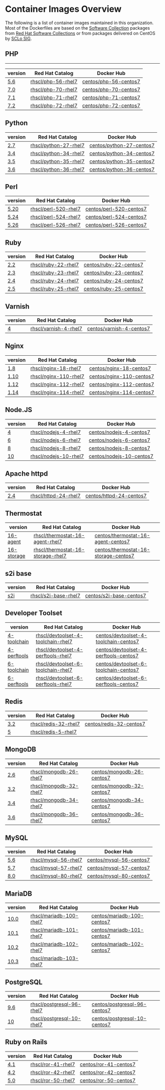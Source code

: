 # Container Images Overview

The following is a list of container images maintained in this organization. Most of the Dockerfiles are based on the [Software Collection](https://www.softwarecollections.org/en/docs/) packages from [Red Hat Software Collections](https://access.redhat.com/documentation/en/red-hat-software-collections/) or from packages delivered on CentOS by [SCLo SIG](http://wiki.centos.org/SpecialInterestGroup/SCLo).

## PHP
------

| **version**  | **Red Hat Catalog** | **Docker Hub** |
| ------------ | ------------------- | -------------- |
| [5.6](https://github.com/sclorg/s2i-php-container/tree/master/5.6) | [rhscl/php-56-rhel7](https://access.redhat.com/containers/#/registry.access.redhat.com/rhscl/php-56-rhel7) | [centos/php-56-centos7](https://hub.docker.com/r/centos/php-56-centos7/) |
| [7.0](https://github.com/sclorg/s2i-php-container/tree/master/7.0) | [rhscl/php-70-rhel7](https://access.redhat.com/containers/#/registry.access.redhat.com/rhscl/php-70-rhel7) | [centos/php-70-centos7](https://hub.docker.com/r/centos/php-70-centos7/) |
| [7.1](https://github.com/sclorg/s2i-php-container/tree/master/7.1) | [rhscl/php-71-rhel7](https://access.redhat.com/containers/#/registry.access.redhat.com/rhscl/php-71-rhel7) | [centos/php-71-centos7](https://hub.docker.com/r/centos/php-71-centos7/) |
| [7.2](https://github.com/sclorg/s2i-php-container/tree/master/7.2) | [rhscl/php-72-rhel7](https://access.redhat.com/containers/#/registry.access.redhat.com/rhscl/php-72-rhel7) | [centos/php-72-centos7](https://hub.docker.com/r/centos/php-72-centos7/) |

## Python

| **version**  | **Red Hat Catalog** | **Docker Hub** |
| ------------ | ------------------- | -------------- |
| [2.7](https://github.com/sclorg/s2i-python-container/tree/master/2.7) | [rhscl/python-27-rhel7](https://access.redhat.com/containers/#/registry.access.redhat.com/rhscl/python-27-rhel7) | [centos/python-27-centos7](https://hub.docker.com/r/centos/python-27-centos7/) |
| [3.4](https://github.com/sclorg/s2i-python-container/tree/master/3.4) | [rhscl/python-34-rhel7](https://access.redhat.com/containers/#/registry.access.redhat.com/rhscl/python-34-rhel7) | [centos/python-34-centos7](https://hub.docker.com/r/centos/python-34-centos7/) |
| [3.5](https://github.com/sclorg/s2i-python-container/tree/master/3.5) | [rhscl/python-35-rhel7](https://access.redhat.com/containers/#/registry.access.redhat.com/rhscl/python-35-rhel7) | [centos/python-35-centos7](https://hub.docker.com/r/centos/python-35-centos7/) |
| [3.6](https://github.com/sclorg/s2i-python-container/tree/master/3.6) | [rhscl/python-36-rhel7](https://access.redhat.com/containers/#/registry.access.redhat.com/rhscl/python-36-rhel7) | [centos/python-36-centos7](https://hub.docker.com/r/centos/python-36-centos7/) |

## Perl

| **version**  | **Red Hat Catalog** | **Docker Hub** |
| ------------ | ------------------- | -------------- |
| [5.20](https://github.com/sclorg/s2i-perl-container/tree/master/5.20) | [rhscl/perl-520-rhel7](https://access.redhat.com/containers/#/registry.access.redhat.com/rhscl/perl-520-rhel7) | [centos/perl-520-centos7](https://hub.docker.com/r/centos/perl-520-centos7/) |
| [5.24](https://github.com/sclorg/s2i-perl-container/tree/master/5.24) | [rhscl/perl-524-rhel7](https://access.redhat.com/containers/#/registry.access.redhat.com/rhscl/perl-524-rhel7) | [centos/perl-524-centos7](https://hub.docker.com/r/centos/perl-524-centos7/) |
| [5.26](https://github.com/sclorg/s2i-perl-container/tree/master/5.26) | [rhscl/perl-526-rhel7](https://access.redhat.com/containers/#/registry.access.redhat.com/rhscl/perl-526-rhel7) | [centos/perl-526-centos7](https://hub.docker.com/r/centos/perl-526-centos7/) |

## Ruby

| **version**  | **Red Hat Catalog** | **Docker Hub** |
| ------------ | ------------------- | -------------- |
| [2.2](https://github.com/sclorg/s2i-ruby-container/tree/master/2.2) | [rhscl/ruby-22-rhel7](https://access.redhat.com/containers/#/registry.access.redhat.com/rhscl/ruby-22-rhel7) | [centos/ruby-22-centos7](https://hub.docker.com/r/centos/ruby-22-centos7/) |
| [2.3](https://github.com/sclorg/s2i-ruby-container/tree/master/2.3) | [rhscl/ruby-23-rhel7](https://access.redhat.com/containers/#/registry.access.redhat.com/rhscl/ruby-23-rhel7) | [centos/ruby-23-centos7](https://hub.docker.com/r/centos/ruby-23-centos7/) |
| [2.4](https://github.com/sclorg/s2i-ruby-container/tree/master/2.4) | [rhscl/ruby-24-rhel7](https://access.redhat.com/containers/#/registry.access.redhat.com/rhscl/ruby-24-rhel7) | [centos/ruby-24-centos7](https://hub.docker.com/r/centos/ruby-24-centos7/) |
| [2.5](https://github.com/sclorg/s2i-ruby-container/tree/master/2.5) | [rhscl/ruby-25-rhel7](https://access.redhat.com/containers/#/registry.access.redhat.com/rhscl/ruby-25-rhel7) | [centos/ruby-25-centos7](https://hub.docker.com/r/centos/ruby-25-centos7/) |

## Varnish

| **version**  | **Red Hat Catalog** | **Docker Hub** |
| ------------ | ------------------- | -------------- |
| [4](https://github.com/sclorg/varnish-container/tree/master/4) | [rhscl/varnish-4-rhel7](https://access.redhat.com/containers/#/registry.access.redhat.com/rhscl/varnish-4-rhel7) | [centos/varnish-4-centos7](https://hub.docker.com/r/centos/varnish-4-centos7/) |

## Nginx

| **version**  | **Red Hat Catalog** | **Docker Hub** |
| ------------ | ------------------- | -------------- |
| [1.8](https://github.com/sclorg/nginx-container/tree/master/1.8) | [rhscl/nginx-18-rhel7](https://access.redhat.com/containers/#/registry.access.redhat.com/rhscl/nginx-18-rhel7) | [centos/nginx-18-centos7](https://hub.docker.com/r/centos/nginx-18-centos7/) |
| [1.10](https://github.com/sclorg/nginx-container/tree/master/1.10) | [rhscl/nginx-110-rhel7](https://access.redhat.com/containers/#/registry.access.redhat.com/rhscl/nginx-110-rhel7) | [centos/nginx-110-centos7](https://hub.docker.com/r/centos/nginx-110-centos7/) |
| [1.12](https://github.com/sclorg/nginx-container/tree/master/1.12) | [rhscl/nginx-112-rhel7](https://access.redhat.com/containers/#/registry.access.redhat.com/rhscl/nginx-112-rhel7) | [centos/nginx-112-centos7](https://hub.docker.com/r/centos/nginx-112-centos7/) |
| [1.14](https://github.com/sclorg/nginx-container/tree/master/1.14) | [rhscl/nginx-114-rhel7](https://access.redhat.com/containers/#/registry.access.redhat.com/rhscl/nginx-114-rhel7) | [centos/nginx-114-centos7](https://hub.docker.com/r/centos/nginx-114-centos7/) |

## Node.JS

| **version**  | **Red Hat Catalog** | **Docker Hub** |
| ------------ | ------------------- | -------------- |
| [4](https://github.com/sclorg/s2i-nodejs-container/tree/master/4) | [rhscl/nodejs-4-rhel7](https://access.redhat.com/containers/#/registry.access.redhat.com/rhscl/nodejs-4-rhel7) | [centos/nodejs-4-centos7](https://hub.docker.com/r/centos/nodejs-4-centos7/) |
| [6](https://github.com/sclorg/s2i-nodejs-container/tree/master/6) | [rhscl/nodejs-6-rhel7](https://access.redhat.com/containers/#/registry.access.redhat.com/rhscl/nodejs-6-rhel7) | [centos/nodejs-6-centos7](https://hub.docker.com/r/centos/nodejs-6-centos7/) |
| [8](https://github.com/sclorg/s2i-nodejs-container/tree/master/8) | [rhscl/nodejs-8-rhel7](https://access.redhat.com/containers/#/registry.access.redhat.com/rhscl/nodejs-8-rhel7) | [centos/nodejs-8-centos7](https://hub.docker.com/r/centos/nodejs-8-centos7/) |
| [10](https://github.com/sclorg/s2i-nodejs-container/tree/master/10) | [rhscl/nodejs-10-rhel7](https://access.redhat.com/containers/#/registry.access.redhat.com/rhscl/nodejs-10-rhel7) | [centos/nodejs-10-centos7](https://hub.docker.com/r/centos/nodejs-10-centos7/) |

## Apache httpd

| **version**  | **Red Hat Catalog** | **Docker Hub** |
| ------------ | ------------------- | -------------- |
| [2.4](https://github.com/sclorg/httpd-container/tree/master/2.4) | [rhscl/httpd-24-rhel7](https://access.redhat.com/containers/#/registry.access.redhat.com/rhscl/httpd-24-rhel7) | [centos/httpd-24-centos7](https://hub.docker.com/r/centos/httpd-24-centos7/) |

## Thermostat

| **version**  | **Red Hat Catalog** | **Docker Hub** |
| ------------ | ------------------- | -------------- |
| [16-agent](https://github.com/sclorg/thermostat-container/tree/master/16-agent) | [rhscl/thermostat-16-agent-rhel7](https://access.redhat.com/containers/#/registry.access.redhat.com/rhscl/thermostat-16-agent-rhel7) | [centos/thermostat-16-agent-centos7](https://hub.docker.com/r/centos/thermostat-16-agent-centos7/) |
| [16-storage](https://github.com/sclorg/thermostat-container/tree/master/16-storage) | [rhscl/thermostat-16-storage-rhel7](https://access.redhat.com/containers/#/registry.access.redhat.com/rhscl/thermostat-16-storage-rhel7) | [centos/thermostat-16-storage-centos7](https://hub.docker.com/r/centos/thermostat-16-storage-centos7/) |

## s2i base

| **version**  | **Red Hat Catalog** | **Docker Hub** |
| ------------ | ------------------- | -------------- |
| [s2i](https://github.com/sclorg/s2i-base-container.git) | [rhscl/s2i-base-rhel7](https://access.redhat.com/containers/#/registry.access.redhat.com/rhscl/s2i-base-rhel7) | [centos/s2i-base-centos7](https://hub.docker.com/r/centos/s2i-base-centos7/) |

## Developer Toolset

| **version**  | **Red Hat Catalog** | **Docker Hub** |
| ------------ | ------------------- | -------------- |
| [4-toolchain](https://github.com/sclorg/devtoolset-container/tree/master/4-toolchain) | [rhscl/devtoolset-4-toolchain-rhel7](https://access.redhat.com/containers/#/registry.access.redhat.com/rhscl/devtoolset-4-toolchain-rhel7) | [centos/devtoolset-4-toolchain-centos7](https://hub.docker.com/r/centos/devtoolset-4-toolchain-centos7/) |
| [4-perftools](https://github.com/sclorg/devtoolset-container/tree/master/4-perftools) | [rhscl/devtoolset-4-perftools-rhel7](https://access.redhat.com/containers/#/registry.access.redhat.com/rhscl/devtoolset-4-perftools-rhel7) | [centos/devtoolset-4-perftools-centos7](https://hub.docker.com/r/centos/devtoolset-4-perftools-centos7/) |
| [6-toolchain](https://github.com/sclorg/devtoolset-container/tree/master/6-toolchain) | [rhscl/devtoolset-6-toolchain-rhel7](https://access.redhat.com/containers/#/registry.access.redhat.com/rhscl/devtoolset-6-toolchain-rhel7) | [centos/devtoolset-6-toolchain-centos7](https://hub.docker.com/r/centos/devtoolset-6-toolchain-centos7/) |
| [6-perftools](https://github.com/sclorg/devtoolset-container/tree/master/6-perftools) | [rhscl/devtoolset-6-perftools-rhel7](https://access.redhat.com/containers/#/registry.access.redhat.com/rhscl/devtoolset-6-perftools-rhel7) | [centos/devtoolset-6-perftools-centos7](https://hub.docker.com/r/centos/devtoolset-6-perftools-centos7/) |

## Redis

| **version**  | **Red Hat Catalog** | **Docker Hub** |
| ------------ | ------------------- | -------------- |
| [3.2](https://github.com/sclorg/redis-container/tree/master/3.2) | [rhscl/redis-32-rhel7](https://access.redhat.com/containers/#/registry.access.redhat.com/rhscl/redis-32-rhel7) | [centos/redis-32-centos7](https://hub.docker.com/r/centos/redis-32-centos7/) |
| [5](https://github.com/sclorg/redis-container/tree/master/5) | [rhscl/redis-5-rhel7](https://access.redhat.com/containers/#/registry.access.redhat.com/rhscl/redis-5-rhel7) |  |

## MongoDB

| **version**  | **Red Hat Catalog** | **Docker Hub** |
| ------------ | ------------------- | -------------- |
| [2.6](https://github.com/sclorg/mongodb-container/tree/master/2.6) | [rhscl/mongodb-26-rhel7](https://access.redhat.com/containers/#/registry.access.redhat.com/rhscl/mongodb-26-rhel7) | [centos/mongodb-26-centos7](https://hub.docker.com/r/centos/mongodb-26-centos7/) |
| [3.2](https://github.com/sclorg/mongodb-container/tree/master/3.2) | [rhscl/mongodb-32-rhel7](https://access.redhat.com/containers/#/registry.access.redhat.com/rhscl/mongodb-32-rhel7) | [centos/mongodb-32-centos7](https://hub.docker.com/r/centos/mongodb-32-centos7/) |
| [3.4](https://github.com/sclorg/mongodb-container/tree/master/3.4) | [rhscl/mongodb-34-rhel7](https://access.redhat.com/containers/#/registry.access.redhat.com/rhscl/mongodb-34-rhel7) | [centos/mongodb-34-centos7](https://hub.docker.com/r/centos/mongodb-34-centos7/) |
| [3.6](https://github.com/sclorg/mongodb-container/tree/master/3.6) | [rhscl/mongodb-36-rhel7](https://access.redhat.com/containers/#/registry.access.redhat.com/rhscl/mongodb-36-rhel7) | [centos/mongodb-36-centos7](https://hub.docker.com/r/centos/mongodb-36-centos7/) |

## MySQL

| **version**  | **Red Hat Catalog** | **Docker Hub** |
| ------------ | ------------------- | -------------- |
| [5.6](https://github.com/sclorg/mysql-container/tree/master/5.6) | [rhscl/mysql-56-rhel7](https://access.redhat.com/containers/#/registry.access.redhat.com/rhscl/mysql-56-rhel7) | [centos/mysql-56-centos7](https://hub.docker.com/r/centos/mysql-56-centos7/) |
| [5.7](https://github.com/sclorg/mysql-container/tree/master/5.7) | [rhscl/mysql-57-rhel7](https://access.redhat.com/containers/#/registry.access.redhat.com/rhscl/mysql-57-rhel7) | [centos/mysql-57-centos7](https://hub.docker.com/r/centos/mysql-57-centos7/) |
| [8.0](https://github.com/sclorg/mysql-container/tree/master/8.0) | [rhscl/mysql-80-rhel7](https://access.redhat.com/containers/#/registry.access.redhat.com/rhscl/mysql-80-rhel7) | [centos/mysql-80-centos7](https://hub.docker.com/r/centos/mysql-80-centos7/) |

## MariaDB

| **version**  | **Red Hat Catalog** | **Docker Hub** |
| ------------ | ------------------- | -------------- |
| [10.0](https://github.com/sclorg/mariadb-container/tree/master/10.0) | [rhscl/mariadb-100-rhel7](https://access.redhat.com/containers/#/registry.access.redhat.com/rhscl/mariadb-100-rhel7) | [centos/mariadb-100-centos7](https://hub.docker.com/r/centos/mariadb-100-centos7/) |
| [10.1](https://github.com/sclorg/mariadb-container/tree/master/10.1) | [rhscl/mariadb-101-rhel7](https://access.redhat.com/containers/#/registry.access.redhat.com/rhscl/mariadb-101-rhel7) | [centos/mariadb-101-centos7](https://hub.docker.com/r/centos/mariadb-101-centos7/) |
| [10.2](https://github.com/sclorg/mariadb-container/tree/master/10.2) | [rhscl/mariadb-102-rhel7](https://access.redhat.com/containers/#/registry.access.redhat.com/rhscl/mariadb-102-rhel7) | [centos/mariadb-102-centos7](https://hub.docker.com/r/centos/mariadb-101-centos7/) |
| [10.3](https://github.com/sclorg/mariadb-container/tree/master/10.3) | [rhscl/mariadb-103-rhel7](https://access.redhat.com/containers/#/registry.access.redhat.com/rhscl/mariadb-103-rhel7) |  |

## PostgreSQL

| **version**  | **Red Hat Catalog** | **Docker Hub** |
| ------------ | ------------------- | -------------- |
| [9.6](https://github.com/sclorg/postgresql-container/tree/generated/9.6) | [rhscl/postgresql-96-rhel7](https://access.redhat.com/containers/?tab=overview#/registry.access.redhat.com/rhscl/postgresql-96-rhel7) | [centos/postgresql-96-centos7](https://hub.docker.com/r/centos/postgresql-96-centos7/) |
| [10](https://github.com/sclorg/postgresql-container/tree/generated/10) | [rhscl/postgresql-10-rhel7](https://access.redhat.com/containers/?tab=overview#/registry.access.redhat.com/rhscl/postgresql-10-rhel7) | [centos/postgresql-10-centos7](https://hub.docker.com/r/centos/postgresql-10-centos7/) |

## Ruby on Rails

| **version**  | **Red Hat Catalog** | **Docker Hub** |
| ------------ | ------------------- | -------------- |
| [4.1](https://github.com/sclorg/ror-container/tree/master/4.1) | [rhscl/ror-41-rhel7](https://access.redhat.com/containers/#/registry.access.redhat.com/rhscl/ror-41-rhel7) | [centos/ror-41-centos7](https://hub.docker.com/r/centos/ror-41-centos7/) |
| [4.2](https://github.com/sclorg/ror-container/tree/master/4.2) | [rhscl/ror-42-rhel7](https://access.redhat.com/containers/#/registry.access.redhat.com/rhscl/ror-42-rhel7) | [centos/ror-42-centos7](https://hub.docker.com/r/centos/ror-42-centos7/) |
| [5.0](https://github.com/sclorg/ror-container/tree/master/5.0) | [rhscl/ror-50-rhel7](https://access.redhat.com/containers/#/registry.access.redhat.com/rhscl/ror-50-rhel7) | [centos/ror-50-centos7](https://hub.docker.com/r/centos/ror-50-centos7/) |

